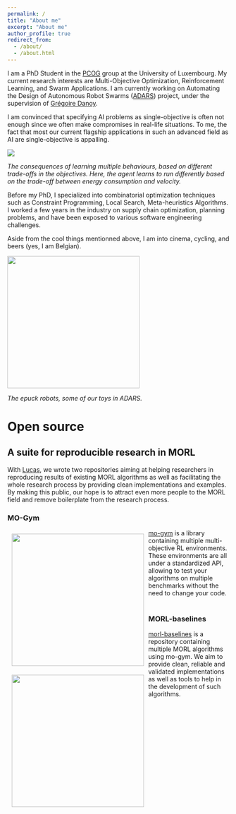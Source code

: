 ```yaml
---
permalink: /
title: "About me"
excerpt: "About me"
author_profile: true
redirect_from: 
  - /about/
  - /about.html
---
```


I am a PhD Student in the [PCOG](https://pcog.uni.lu/) group at the University of Luxembourg. My current research interests are Multi-Objective Optimization, Reinforcement Learning, and Swarm Applications. I am currently working on Automating the Design of Autonomous Robot Swarms ([ADARS](https://adars.uni.lu/)) project, under the supervision of [Grégoire Danoy](https://danoy.gforge.uni.lu/).

I am convinced that specifying AI problems as single-objective is often not enough since we often make compromises in real-life situations. To me, the fact that most our current flagship applications in such an advanced field as AI are single-objective is appalling.


<img src="../images/mo_cheetah.gif">

<em>The consequences of learning multiple behaviours, based on different trade-offs in the objectives. Here, the agent learns to run differently based on the trade-off between energy consumption and velocity.</em>



Before my PhD, I specialized into combinatorial optimization techniques such as Constraint Programming, Local Search, Meta-heuristics Algorithms. I worked a few years in the industry on supply chain optimization, planning problems, and have been exposed to various software engineering challenges. 

Aside from the cool things mentionned above, I am into cinema, cycling, and beers (yes, I am Belgian).

<img src="../images/epuck.jpeg" width=300>

<em>The epuck robots, some of our toys in ADARS.</em>

# Open source


## A suite for reproducible research in MORL
With [Lucas](https://www.inf.ufrgs.br/~lnalegre/), we wrote two repositories aiming at helping researchers in reproducing results of existing MORL algorithms as well as facilitating the whole research process by providing clean implementations and examples. By making this public, our hope is to attract even more people to the MORL field and remove boilerplate from the research process. 

### MO-Gym
<div>
<img src="../images/mo-gym.gif" width=300 style="float:left; padding:10px" >
<a href="https://github.com/LucasAlegre/mo-gym">mo-gym</a> is a library containing multiple multi-objective RL environments. These environments are all under a standardized API, allowing to test your algorithms on multiple benchmarks without the need to change your code.  
</div>
&nbsp;
&nbsp;

### MORL-baselines
<div>
<img src="../images/mo_cheetah.gif" width=300 style="float:left; padding:10px">
<a href="https://github.com/LucasAlegre/morl-baselines">morl-baselines</a> is a repository containing multiple MORL algorithms using mo-gym. We aim to provide clean, reliable and validated implementations as well as tools to help in the development of such algorithms. 
</div>



